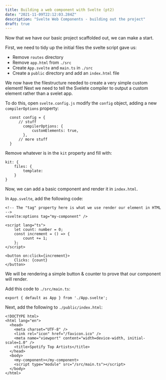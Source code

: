 ```yaml
---
title: Building a web component with Svelte (pt2)
date: "2021-11-09T22:12:03.284Z"
description: "Svelte Web Components - building out the project"
draft: true
---
```


Now that we have our basic project scaffolded out, we can make a start.

First, we need to tidy up the initial files the svelte script gave us:

* Remove `routes` directory
* Remove `app.html` from `./src`
* Create `App.svelte` and `main.ts` in `./src`
* Create a `public` directory and add an `index.html` file

We now have the filestructure needed to create a very simple custom element! Next we need to tell the Svelete compiler to output a custom element rather than a svelet app.

To do this, open `svelte.config.js` modify the `config` object, adding a new `compilerOptions` property:
```
  const config = {
      // stuff
        compilerOptions: {
            customElements: true,
        },
      // more stuff
  }
```

Remove whatever is in the `kit` property and fill with:

```
kit: {
    files: {
        template:
    }
}
```

Now, we can add a basic component and render it in `index.html`.

In `App.svelte`, add the following code:

```
<!-- The "tag" property here is what we use render our element in HTML -->
<svelte:options tag="my-component" />

<script lang="ts">
	let count: number = 0;
	const increment = () => {
		count += 1;
	};
</script>

<button on:click={increment}>
	Clicks: {count}
</button>
```

We will be rendering a simple button & counter to prove that our component will render.

Add this code to `./src/main.ts`:
```
export { default as App } from './App.svelte';
```

Next, add the following to `./public/index.html`:

```
<!DOCTYPE html>
<html lang="en">
  <head>
    <meta charset="UTF-8" />
    <link rel="icon" href="/favicon.ico" />
    <meta name="viewport" content="width=device-width, initial-scale=1.0" />
    <title>Spotify Top Artists</title>
  </head>
  <body>
    <my-component></my-component>
    <script type="module" src="/src/main.ts"></script>
  </body>
</html>
```
